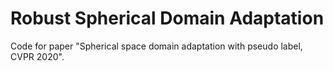 # Robust Spherical Domain Adaptation
Code for paper "Spherical space domain adaptation with pseudo label, CVPR 2020".
